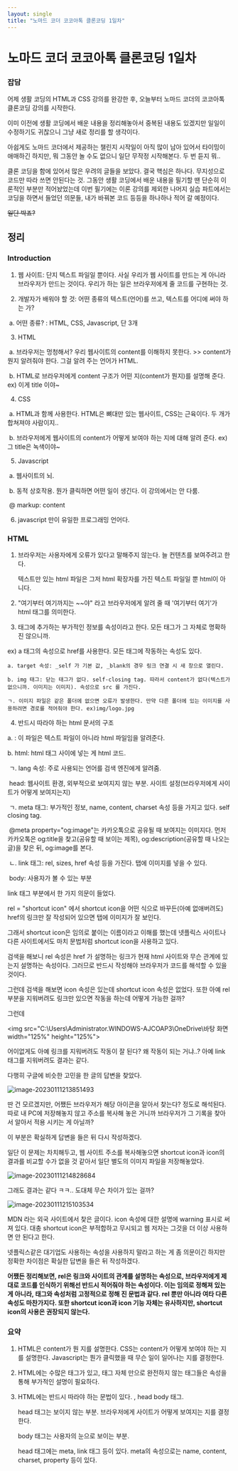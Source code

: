 ```yaml
---
layout: single
title: "노마드 코더 코코아톡 클론코딩 1일차"
---
```


<h1>노마드 코더 코코아톡 클론코딩 1일차</h1>



<h3>잡담</h3>

어제 생활 코딩의 HTML과 CSS 강의를 완강한 후, 오늘부터 노마드 코더의 코코아톡 클론코딩 강의를 시작한다.  

이미 이전에 생활 코딩에서 배운 내용을 정리해놓아서 중복된 내용도 있겠지만 일일이 수정하기도 귀찮으니 그냥 새로 정리를 할 생각이다. 

아쉽게도 노마드 코더에서 제공하는 챌린지 시작일이 아직 많이 남아 있어서 타이밍이 애매하긴 하지만, 뭐 그동안 놀 수도 없으니 일단 무작정 시작해본다. 두 번 듣지 뭐..

클론 코딩을 함에 있어서 많은 우려의 글들을 보았다. 결국 핵심은 하나다. 무지성으로 코드만 따라 쓰면 안된다는 것. 그동안 생활 코딩에서 배운 내용을 필기할 땐 단순히 이론적인 부분만 적어놨었는데 이번 필기에는 이론 강의를 제외한 나머지 실습 파트에서는 코딩을 하면서 들었던 의문들, 내가 바꿔본 코드 등등을 하나하나 적어 갈 예정이다. 

~~일단 박죠?~~



<h2>정리</h2>

<h3>Introduction</h3>

1. 웹 사이트: 단지 텍스트 파일일 뿐이다. 사실 우리가 웹 사이트를 만드는 게 아니라 브라우저가  만드는 것이다. 우리가 하는 일은 브라우저에게 줄 코드를 구현하는 것. 



2. 개발자가  배워야 할 것: 어떤 종류의 텍스트(언어)를 쓰고, 텍스트를 어디에 써야 하는 가? 

​		a. 어떤 종류? : HTML, CSS, Javascript, 단 3개



3. HTML

​	a. 브라우저는 멍청해서? 우리 웹사이트의 content를 이해하지 못한다. >> content가 뭔지 알려줘야 한다.  그걸 	알려 주는 언어가 HTML.

​	b. HTML로 브라우저에게 content 구조가 어떤 지(content가 뭔지)를 설명해 준다.  ex) 이게 title 이야~



4. CSS

​	a. HTML과 함께 사용한다. HTML은 뼈대만 있는 웹사이트, CSS는 근육이다. 두 개가 합쳐져야 사람이지..

​	b. 브라우저에게 웹사이트의 content가 어떻게 보여야 하는 지에 대해 알려 준다.  ex) 그 title은 녹색이야~



5. Javascript

​	a. 웹사이트의 뇌. 

​	b. 동적 상호작용. 뭔가 클릭하면 어떤 일이 생긴다. 이 강의에서는 안 다룸. 

​	@ markup: content 



6. javascript 만이 유일한 프로그래밍 언어다. 

   

<h3>HTML</h3>

1. 브라우저는 사용자에게 오류가 있다고 말해주지 않는다. 늘 컨텐츠를 보여주려고 한다. 

   텍스트만 있는 html 파일은 그저 html 확장자를 가진 텍스트 파일일 뿐 html이 아니다. 

   

2.   "여기부터 여기까지는 ~~야" 라고 브라우저에게 알려 줄 때 '여기부터 여기'가 html 태그를 의미한다. 

   

3.  태그에 추가하는 부가적인 정보를 속성이라고 한다. 모든 태그가 그 자체로 명확하진 않으니까.

   ex) a 태그의 속성으로 href를 사용한다. 모든 태그에 작동하는 속성도 있다. 

    a. target 속성: _self 가 기본 값, _blank의 경우 링크 연결 시 새 창으로 열린다. 

    b. img 태그: 닫는 태그가 없다. self-closing tag. 따라서 content가 없다(텍스트가 없으니까. 이미지는 이미지). 속성으로 src 를 가진다.

    ㄱ. 이미지 파일은 같은 폴더에 없으면 오류가 발생한다. 만약 다른 폴더에 있는 이미지를 사용하려면 경로를 적어줘야 한다. ex)img/logo.jpg 

   

4.  반드시 따라야 하는 html 문서의 구조 

   a. <!doctype html> : 이 파일은 텍스트 파일이 아니라 html 파일임을 알려준다. 

   b. html: html 태그 사이에 넣는 게 html 코드. 

   ​	ㄱ.  lang 속성: 주로 사용되는 언어를 검색 엔진에게 알려줌. 

   

   ​	head: 웹사이트 환경, 외부적으로 보여지지 않는 부분. 사이트 설정(브라우저에게 사이트가 어떻게 보여지는지)

   ​	ㄱ. meta 태그: 부가적인 정보, name, content, charset 속성 등을 가지고 있다. self closing tag. 

   ​	@meta property="og:image"는 카카오톡으로 공유될 때 보여지는 이미지다. 먼저 카카오톡은 og:title을   찾고(공유할 때 보이는 제목), og:description(공유할 때 나오는 글)을 찾은 뒤, og:image를 본다.  

   ​	ㄴ. link 태그: rel, sizes, href 속성 등을 가진다. 탭에 이미지를 넣을 수 있다. 

   

   ​	body: 사용자가 볼 수 있는 부분 

   



link 태그 부분에서 한 가지 의문이 들었다. 

rel = "shortcut icon" 에서 shortcut icon을 어떤 식으로 바꾸든(아예 없애버려도) href의 링크만 잘 작성되어 있으면 탭에 이미지가 잘 보인다. 

그래서 shortcut icon은 임의로 붙이는 이름이라고 이해를 했는데 넷플릭스 사이트나 다른 사이트에서도 마치 문법처럼 shortcut icon을 사용하고 있다. 

검색을 해보니 rel 속성은 href 가 설명하는 링크가 현재 html 사이트와 무슨 관계에 있는지 설명하는 속성이다. 그러므로 반드시 작성해야 브라우저가 코드를 해석할 수 있을 것이다. 

그런데 검색을 해보면 icon 속성은 있는데 shortcut icon 속성은 없었다. 또한 아예 rel 부분을 지워버려도 링크만 있으면 작동을 하는데 어떻게 가능한 걸까? 

그런데 







<img src="C:\Users\Administrator.WINDOWS-AJCOAP3\OneDrive\바탕 화면 width="125%" height="125%">

어이없게도 아예 링크를 지워버려도 작동이 잘 된다? 왜 작동이 되는 거냐..? 아예 link 태그를 지워버려도 결과는 같다. 

다행히 구글에 비슷한 고민을 한 글의 답변을 찾았다.



![image-20230111213851493](C:\Users\Administrator.WINDOWS-AJCOAP3\AppData\Roaming\Typora\typora-user-images\image-20230111213851493.png)



딴 건 모르겠지만, 어쨌든 브라우저가 해당 아이콘을 알아서 찾는다? 정도로 해석된다.  따로 내 PC에 저장해놓지 않고 주소를 복사해 놓은 거니까 브라우저가 그 기록을 찾아서 알아서 적용 시키는 게 아닐까? 

이 부분은 확실하게 답변을 들은 뒤 다시 작성하겠다. 

일단 이 문제는 차치해두고, 웹 사이트 주소를 복사해놓으면 shortcut icon과 icon의 결과를 비교할 수가 없을 것 같아서 일단 별도의 이미지 파일을 저장해놓았다. 



![image-20230111214828684](C:\Users\Administrator.WINDOWS-AJCOAP3\AppData\Roaming\Typora\typora-user-images\image-20230111214828684.png)



그래도 결과는 같다 ㅋㅋ.. 도대체 무슨 차이가 있는 걸까?

![image-20230111215103534](C:\Users\Administrator.WINDOWS-AJCOAP3\AppData\Roaming\Typora\typora-user-images\image-20230111215103534.png)



MDN 라는 외국 사이트에서 찾은 글이다. icon 속성에 대한 설명에 warning 표시로 써져 있다. 대충 shortcut icon은 부적합하고 무시되고 웹 저자는 그것을 더 이상 사용하면 안 된다고 한다. 

넷플릭스같은 대기업도 사용하는 속성을 사용하지 말라고 하는 게 좀 의문이긴 하지만 정확한 차이점은 확실한 답변을 들은 뒤 작성하겠다. 



**어쨌든 정리해보면, rel은 링크와 사이트의 관계를 설명하는 속성으로, 브라우저에게 제대로 코드를 인식하기 위해선 반드시 적어줘야 하는 속성이다. 이는 임의로 정해져 있는 게 아니라, 태그와 속성처럼 고정적으로 정해 진 문법과 같다.  rel 뿐만 아니라 여타 다른 속성도 마찬가지다. 또한 shortcut icon과 icon 기능 자체는 유사하지만, shortcut icon의 사용은 권장되지 않는다.** 



<h3>요약</h3>

1. HTML은 content가 뭔 지를 설명한다. CSS는 content가 어떻게 보여야 하는 지를 설명한다. Javascript는 뭔가 클릭했을 때 무슨 일이 일어나는 지를 결정한다.

2.  HTML에는 수많은 태그가 있고, 태그 자체 만으로 완전하지 않는 태그들은 속성을 통해 부가적인 설명이 필요하다. 

3. HTML에는 반드시 따라야 하는 문법이 있다. <!doctype html>, head body 태그. 

   head 태그는 보이지 않는 부분. 브라우저에게 사이트가 어떻게 보여지는 지를 결정한다. 

   body 태그는 사용자의 눈으로 보이는 부분.  

   head 태그에는 meta, link 태그 등이 있다. meta의 속성으로는 name, content, charset, property 등이 있다.  





